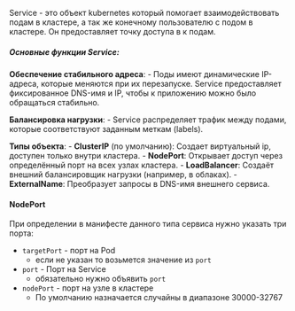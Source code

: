 Service - это объект kubernetes который помогает взаимодействовать подам в кластере, а так же конечному пользователю с подом в кластере. Он предоставляет точку доступа в к подам.

##### Основные функции Service:

 **Обеспечение стабильного адреса**:
    - Поды имеют динамические IP-адреса, которые меняются при их перезапуске. Service предоставляет фиксированное DNS-имя и IP, чтобы к приложению можно было обращаться стабильно.
    
**Балансировка нагрузки**:
    - Service распределяет трафик между подами, которые соответствуют заданным меткам (labels).

**Типы объекта**:
    - **ClusterIP** (по умолчанию): Создает виртуальный ip, доступен только внутри кластера.
    - **NodePort**: Открывает доступ через определённый порт на всех узлах кластера.
    - **LoadBalancer**: Создаёт внешний балансировщик нагрузки (например, в облаках).
    - **ExternalName**: Преобразует запросы в DNS-имя внешнего сервиса.


#### NodePort
При определении в манифесте данного типа сервиса нужно указать три порта:
- `targetPort` - порт на Pod
	- если не указан то возьмется значение из `port`
- `port` - Порт на Service
	- обязательно нужно объявить `port`
- `nodePort` - порт на узле в кластере
	- По умолчанию назначается случайны в диапазоне 30000-32767 
